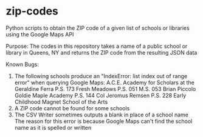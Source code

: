 # zip-codes
Python scripts to obtain the ZIP code of a given list of schools or libraries using the Google Maps API

Purpose:
The codes in this repository takes a name of a public school or library in Queens, NY and returns the ZIP code from the resulting JSON data

Known Bugs:
1. The following schools produce an "IndexError: list index out of range error" when querying Google Maps:
       A.C.E. Academy for Scholars at the Geraldine Ferra
       P.S. 173 Fresh Meadows
       P.S. 051
       M.S. 053 Brian Piccolo
       Goldie Maple Academy
       P.S. 144 Col Jeromus Remsen
       P.S. 228 Early Childhood Magnet School of the Arts
2. A ZIP code cannot be found for some schools
3. The CSV Writer sometimes outputs a blank in place of a school name
The reason for this error is because Google Maps can't find the school name as it is spelled or written

